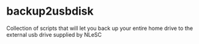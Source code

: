 # backup2usbdisk
Collection of scripts that will let you back up your entire home drive to the external usb drive supplied by NLeSC
